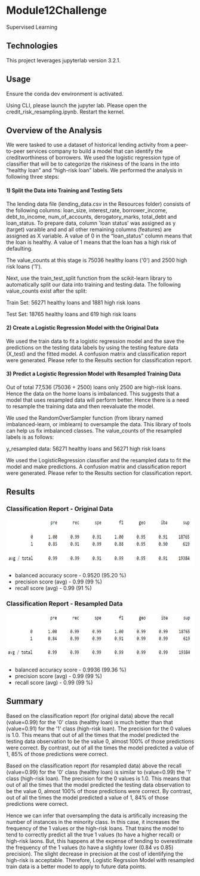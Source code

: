 # Module12Challenge
Supervised Learning

## Technologies

This project leverages jupyterlab version 3.2.1.

## Usage

Ensure the conda dev environment is activated.

Using CLI, please launch the jupyter lab. Please open the credit_risk_resampling.ipynb. Restart the kernel.

## Overview of the Analysis

We were tasked to use a dataset of historical lending activity from a peer-to-peer services company to build a model that can identify the creditworthiness of borrowers. We used the logistic regression type of classifier that will be to categorize the riskiness of the loans in the into “healthy loan” and “high-risk loan” labels. We performed the analysis in following three steps:   

#### 1) Split the Data into Training and Testing Sets

The lending data file (lending_data.csv in the Resources folder) consists of the following columns: loan_size, interest_rate, borrower_income, debt_to_income, num_of_accounts, derogatory_marks, total_debt and loan_status. To prepare data, column 'loan status' was assigned as y (target) varaible and and all other remaining columns (features) are assigned as X variable. A value of 0 in the “loan_status” column means that the loan is healthy. A value of 1 means that the loan has a high risk of defaulting. 

The value_counts at this stage is 75036 healthy loans ('0') and 2500 high risk loans ('1').

Next, use the train_test_split function from the scikit-learn library to automatically split our data into training and testing data. The following value_counts exist after the split:

Train Set: 56271 healthy loans and 1881 high risk loans

Test Set:  18765 healthy loans and 619 high risk loans

#### 2) Create a Logistic Regression Model with the Original Data

We used the train data to fit a logistic regression model and the save the predictions on the testing data labels by using the testing feature data (X_test) and the fitted model. A confusion matrix and classification report were generated. Please refer to the Results section for classification report.

#### 3) Predict a Logistic Regression Model with Resampled Training Data

Out of total 77,536 (75036 + 2500) loans only 2500 are high-risk loans. Hence the data on the home loans is imbalanced. This suggests that a model that uses resampled data will perform better. Hence there is a need to resample the training data and then reevaluate the model.

We used the RandomOverSampler function (from library named imbalanced-learn, or imblearn) to oversample the data. This library of tools can help us fix imbalanced classes. The value_counts of the resampled labels is as follows:

y_resampled data: 56271 healthy loans and 56271 high risk loans

We used the LogisticRegression classifier and the resampled data to fit the model and make predictions. A confusion matrix and classification report were generated. Please refer to the Results section for classification report.

## Results

### Classification Report - Original Data
<img src="Images/cr_originaldata.PNG" width="600" height="125">

- balanced accuracy score - 0.9520 (95.20 %)
- precision score (avg) - 0.99 (99 %)
- recall score (avg) - 0.99 (91 %)

### Classification Report - Resampled Data
<img src="Images/cr_resampleddata.PNG" width="600" height="125">

- balanced accuracy score - 0.9936 (99.36 %)
- precision score (avg) - 0.99 (99 %)
- recall score (avg) - 0.99 (99 %)

## Summary

Based on the classification report (for original data) above the recall (value=0.99) for the '0' class (healthy loan) is much better than that (value=0.91) for the '1' class (high-risk loan). The precision for the 0 values is 1.0. This means that out of all the times that the model predicted the testing data observation to be the value 0, almost 100% of those predictions were correct. By contrast, out of all the times the model predicted a value of 1, 85% of those predictions were correct. 

Based on the classification report (for resampled data) above the recall (value=0.99) for the '0' class (healthy loan) is similar to (value=0.99) the '1' class (high-risk loan). The precision for the 0 values is 1.0. This means that out of all the times that the model predicted the testing data observation to be the value 0, almost 100% of those predictions were correct. By contrast, out of all the times the model predicted a value of 1, 84% of those predictions were correct. 

Hence we can infer that oversampling the data is artifically increasing the number of instances in the minority class. In this case, it increases the frequency of the 1 values or the high-risk loans. That trains the model to tend to correctly predict all the true 1 values (to have a higher recall) or high-risk laons. But, this happens at the expense of tending to overestimate the frequency of the 1 values (to have a slightly lower (0.84 vs 0.85) precision). The slight decrease in precision at the cost of identifying the high-risk is acceptable. Therefore, Logistic Regrssion Model with resampled train data is a better model to apply to future data points.

